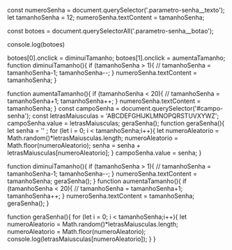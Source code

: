 const numeroSenha = document.querySelector('.parametro-senha__texto');
let tamanhoSenha = 12;
numeroSenha.textContent = tamanhoSenha;

const botoes = document.querySelectorAll('.parametro-senha__botao');

console.log(botoes)

botoes[0].onclick = diminuiTamanho;
botoes[1].onclick = aumentaTamanho;
function diminuiTamanho(){
    if (tamanhoSenha > 1){
       // tamanhoSenha = tamanhoSenha-1;
        tamanhoSenha--;
    }
    numeroSenha.textContent = tamanhoSenha;
}


function aumentaTamanho(){
    if (tamanhoSenha < 20){
       // tamanhoSenha = tamanhoSenha+1;
       tamanhoSenha++;
    }
    numeroSenha.textContent = tamanhoSenha;
}
const campoSenha = document.querySelector('#campo-senha');
const letrasMaiusculas = 'ABCDEFGHIJKLMNOPQRSTUVXYWZ';
campoSenha.value = letrasMaiusculas;
geraSenha();
function geraSenha(){
    let senha = '' ;
    for (let i = 0; i < tamanhoSenha;i++){
        let numeroAleatorio = Math.random()*letrasMaiusculas.length;
        numeroAleatorio = Math.floor(numeroAleatorio);
        senha = senha + letrasMaiusculas[numeroAleatorio];
    }
    campoSenha.value = senha;
}

function diminuiTamanho(){
    if (tamanhoSenha > 1){
       // tamanhoSenha = tamanhoSenha-1;
        tamanhoSenha--;
    }
    numeroSenha.textContent = tamanhoSenha;
    geraSenha();
}
function aumentaTamanho(){
    if (tamanhoSenha < 20){
       // tamanhoSenha = tamanhoSenha+1;
       tamanhoSenha++;
    }
    numeroSenha.textContent = tamanhoSenha;
    geraSenha();
}


function geraSenha(){
    for (let i = 0; i < tamanhoSenha;i++){
        let numeroAleatorio = Math.random()*letrasMaiusculas.length;
        numeroAleatorio = Math.floor(numeroAleatorio);
        console.log(letrasMaiusculas[numeroAleatorio]);
    }
}

